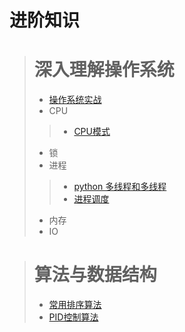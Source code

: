 # 进阶知识

># 深入理解操作系统
>* [操作系统实战](/highlevel/system_learn.md)
>* CPU
>>* [CPU模式](/highlevel/cpu_mode.md)
>* 锁
>* 进程
>>* [python 多线程和多线程](/python_knowledge/Python-100-Days-master/Day01-15/13.进程和线程.md)
>>* [进程调度](/highlevel/Process_scheduling.md) 
>* 内存
>* IO

># 算法与数据结构
>* [常用排序算法](/highlevel/sort_algorithm.md)
>* [PID控制算法](/highlevel/pid.md)
> 



